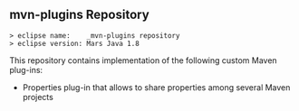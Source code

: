 ## mvn-plugins Repository ##

    
    > eclipse name:    _mvn-plugins repository
    > eclipse version: Mars Java 1.8



This repository contains implementation of the following custom Maven plug-ins:

- Properties plug-in that allows to share properties among several Maven projects

